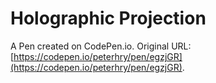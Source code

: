 # Holographic Projection

A Pen created on CodePen.io. Original URL: [https://codepen.io/peterhry/pen/egzjGR](https://codepen.io/peterhry/pen/egzjGR).

